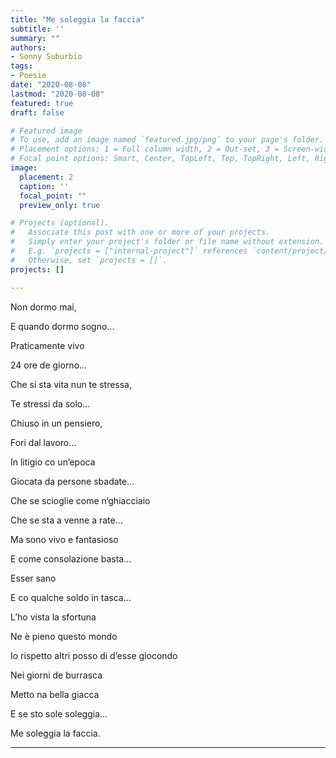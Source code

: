 ```yaml
---
title: "Me soleggia la faccia"
subtitle: ''
summary: ""
authors:
- Sonny Suburbio
tags:
- Poesie
date: "2020-08-08"
lastmod: "2020-08-08"
featured: true
draft: false

# Featured image
# To use, add an image named `featured.jpg/png` to your page's folder.
# Placement options: 1 = Full column width, 2 = Out-set, 3 = Screen-width
# Focal point options: Smart, Center, TopLeft, Top, TopRight, Left, Right, BottomLeft, Bottom, BottomRight
image:
  placement: 2
  caption: ''
  focal_point: ""
  preview_only: true

# Projects (optional).
#   Associate this post with one or more of your projects.
#   Simply enter your project's folder or file name without extension.
#   E.g. `projects = ["internal-project"]` references `content/project/deep-learning/index.md`.
#   Otherwise, set `projects = []`.
projects: []

---
```

Non dormo mai,

E quando dormo sogno...

Praticamente vivo

24 ore de giorno...

Che si sta vita nun te stressa,

Te stressi da solo...

Chiuso in un pensiero,

Fori dal lavoro...

In litigio co un’epoca 

Giocata da persone sbadate...

Che se scioglie come n’ghiacciaio

Che se sta a venne a rate...

Ma sono vivo e fantasioso 

E come consolazione basta...

Esser sano

E co qualche soldo in tasca...

L’ho vista la sfortuna

Ne è pieno questo mondo

Io rispetto altri posso di d’esse giocondo

Nei giorni de burrasca

Metto na bella giacca

E se sto sole soleggia...

Me soleggia la faccia.

---
